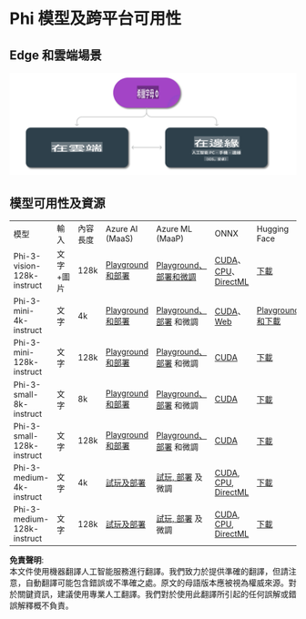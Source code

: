 # Phi 模型及跨平台可用性

## Edge 和雲端場景

![EdgeCloud](../../../../../translated_images/01.phiedgecloud.b0223093d5c9be1e3050490fca4a8b42a0ea7445386aefc1e5b3f25d122b589d.hk.png)

## 模型可用性及資源

| | | | | | | | | |
|-|-|-|-|-|-|-|-|-|
|模型|輸入|內容長度|Azure AI (MaaS)|Azure ML (MaaP)|ONNX|Hugging Face|Ollama|Nvidia NIM|
|Phi-3-vision-128k-instruct|文字+圖片|128k|[Playground 和部署](https://ai.azure.com/explore/models/Phi-3-vision-128k-instruct/version/2/registry/azureml)|[Playground、部署和微調](https://ml.azure.com/registries/azureml/models/Phi-3-vision-128k-instruct/version/2)|[CUDA](https://huggingface.co/microsoft/Phi-3-vision-128k-instruct-onnx-cuda/tree/main)、[CPU](https://huggingface.co/microsoft/Phi-3-vision-128k-instruct-onnx-cpu/tree/main)、[DirectML](https://huggingface.co/microsoft/Phi-3-vision-128k-instruct-onnx-directml/tree/main)|[下載](https://huggingface.co/microsoft/Phi-3-vision-128k-instruct)|-NA-|[NIM APIs](https://build.nvidia.com/microsoft/phi-3-vision-128k-instruct)|
|Phi-3-mini-4k-instruct|文字|4k|[Playground 和部署](https://aka.ms/phi3-mini-4k-azure-ml)|[Playground、部署](https://aka.ms/phi3-mini-4k-azure-ml) 和微調|[CUDA](https://huggingface.co/microsoft/Phi-3-mini-4k-instruct-onnx)、[Web](https://huggingface.co/microsoft/Phi-3-mini-4k-instruct-onnx)|[Playground 和下載](https://huggingface.co/chat/models/microsoft/Phi-3-mini-4k-instruct)|[GGUF](https://huggingface.co/microsoft/Phi-3-mini-4k-instruct-gguf)|[NIM APIs](https://build.nvidia.com/microsoft/phi-3-mini-4k)|
|Phi-3-mini-128k-instruct|文字|128k|[Playground 和部署](https://ai.azure.com/explore/models/Phi-3-mini-128k-instruct/version/9/registry/azureml)|[Playground、部署](https://ai.azure.com/explore/models/Phi-3-mini-128k-instruct/version/9/registry/azureml) 和微調|[CUDA](https://huggingface.co/microsoft/Phi-3-mini-128k-instruct-onnx)|[下載](https://huggingface.co/microsoft/Phi-3-mini-128k-instruct-onnx)|-NA-|[NIM APIs](https://build.nvidia.com/microsoft/phi-3-mini)|
|Phi-3-small-8k-instruct|文字|8k|[Playground 和部署](https://ml.azure.com/registries/azureml/models/Phi-3-small-8k-instruct/version/2)|[Playground、部署](https://ai.azure.com/explore/models/Phi-3-small-8k-instruct/version/2/registry/azureml) 和微調|[CUDA](https://huggingface.co/microsoft/Phi-3-small-8k-instruct-onnx-cuda)|[下載](https://huggingface.co/microsoft/Phi-3-small-8k-instruct-onnx-cuda)|-NA-|[NIM APIs](https://build.nvidia.com/microsoft/phi-3-small-8k-instruct?docker=false)|
|Phi-3-small-128k-instruct|文字|128k|[Playground 和部署](https://ai.azure.com/explore/models/Phi-3-small-128k-instruct/version/2/registry/azureml)|[Playground、部署](https://ml.azure.com/registries/azureml/models/Phi-3-small-128k-instruct/version/2) 和微調|[CUDA](https://huggingface.co/microsoft/Phi-3-medium-128k-instruct-onnx-cuda)|[下載](https://huggingface.co/microsoft/Phi-3-small-128k-instruct)|-NA-|[NIM APIs](https://build.nvidia.com/microsoft/phi-3-small-128k-instruct?docker=false)|
|Phi-3-medium-4k-instruct|文字|4k|[試玩及部署](https://huggingface.co/microsoft/Phi-3-medium-4k-instruct)|[試玩, 部署](https://ml.azure.com/registries/azureml/models/Phi-3-medium-4k-instruct/version/2) 及微調|[CUDA](https://huggingface.co/microsoft/Phi-3-medium-4k-instruct-onnx-cuda/tree/main), [CPU](https://huggingface.co/microsoft/Phi-3-medium-4k-instruct-onnx-cpu/tree/main), [DirectML](https://huggingface.co/microsoft/Phi-3-medium-4k-instruct-onnx-directml/tree/main)|[下載](https://huggingface.co/microsoft/Phi-3-medium-4k-instruct)|-不適用-|[NIM APIs](https://build.nvidia.com/microsoft/phi-3-medium-4k-instruct?docker=false)|
|Phi-3-medium-128k-instruct|文字|128k|[試玩及部署](https://ai.azure.com/explore/models/Phi-3-medium-128k-instruct/version/2)|[試玩, 部署](https://ml.azure.com/registries/azureml/models/Phi-3-medium-128k-instruct/version/2) 及微調|[CUDA](https://huggingface.co/microsoft/Phi-3-medium-128k-instruct-onnx-cuda/tree/main), [CPU](https://huggingface.co/microsoft/Phi-3-medium-128k-instruct-onnx-cpu/tree/main), [DirectML](https://huggingface.co/microsoft/Phi-3-medium-128k-instruct-onnx-directml/tree/main)|[下載](https://huggingface.co/microsoft/Phi-3-medium-128k-instruct)|-不適用-|-不適用-|

**免責聲明**:  
本文件使用機器翻譯人工智能服務進行翻譯。我們致力於提供準確的翻譯，但請注意，自動翻譯可能包含錯誤或不準確之處。原文的母語版本應被視為權威來源。對於關鍵資訊，建議使用專業人工翻譯。我們對於使用此翻譯所引起的任何誤解或錯誤解釋概不負責。